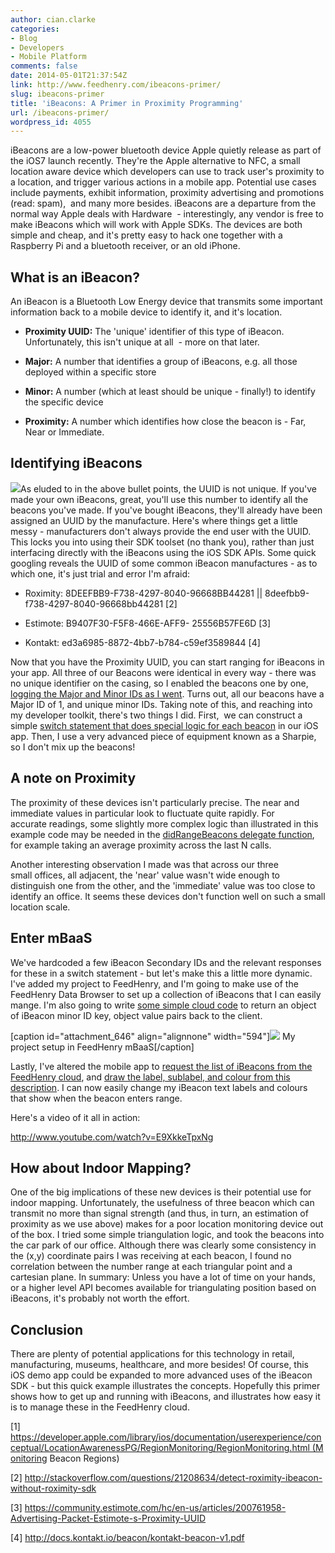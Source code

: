 ```yaml
---
author: cian.clarke
categories:
- Blog
- Developers
- Mobile Platform
comments: false
date: 2014-05-01T21:37:54Z
link: http://www.feedhenry.com/ibeacons-primer/
slug: ibeacons-primer
title: 'iBeacons: A Primer in Proximity Programming'
url: /ibeacons-primer/
wordpress_id: 4055
---
```


iBeacons are a low-power bluetooth device Apple quietly release as part of the iOS7 launch recently. They're the Apple alternative to NFC, a small location aware device which developers can use to track user's proximity to a location, and trigger various actions in a mobile app. Potential use cases include payments, exhibit information, proximity advertising and promotions (read: spam),  and many more besides. iBeacons are a departure from the normal way Apple deals with Hardware  - interestingly, any vendor is free to make iBeacons which will work with Apple SDKs. The devices are both simple and cheap, and it's pretty easy to hack one together with a Raspberry Pi and a bluetooth receiver, or an old iPhone.


## What is an iBeacon?


An iBeacon is a Bluetooth Low Energy device that transmits some important information back to a mobile device to identify it, and it's location.



	
  * **Proximity UUID:** The 'unique' identifier of this type of iBeacon. Unfortunately, this isn't unique at all  - more on that later.

	
  * **Major:** A number that identifies a group of iBeacons, e.g. all those deployed within a specific store

	
  * **Minor:** A number (which at least should be unique - finally!) to identify the specific device

	
  * **Proximity:** A number which identifies how close the beacon is - Far, Near or Immediate.




## Identifying iBeacons


![](http://res.cloudinary.com/cianclarke/image/upload/c_scale,w_225/v1398957797/photo1_1_k7twsu.jpg)As eluded to in the above bullet points, the UUID is not unique. If you've made your own iBeacons, great, you'll use this number to identify all the beacons you've made.
If you've bought iBeacons, they'll already have been assigned an UUID by the manufacture. Here's where things get a little messy - manufacturers don't always provide the end user with the UUID. This locks you into using their SDK toolset (no thank you), rather than just interfacing directly with the iBeacons using the iOS SDK APIs.
Some quick googling reveals the UUID of some common iBeacon manufactures - as to which one, it's just trial and error I'm afraid:



	
  * Roximity: 8DEEFBB9-F738-4297-8040-96668BB44281 || 8deefbb9-f738-4297-8040-96668bb44281 [2]

	
  * Estimote: B9407F30-F5F8-466E-AFF9- 25556B57FE6D [3]

	
  * Kontakt: ed3a6985-8872-4bb7-b784-c59ef3589844 [4]


Now that you have the Proximity UUID, you can start ranging for iBeacons in your app. All three of our Beacons were identical in every way - there was no unique identifier on the casing, so I enabled the beacons one by one, [logging the Major and Minor IDs as I went](https://github.com/cianclarke/iBeacons-primer/blob/hardcoded-beacons/BeaconReceiver/ViewController.m#L79). Turns out, all our beacons have a Major ID of 1, and unique minor IDs.
Taking note of this, and reaching into my developer toolkit, there's two things I did. First,  we can construct a simple [switch statement that does special logic for each beacon](https://github.com/cianclarke/iBeacons-primer/blob/hardcoded-beacons/BeaconReceiver/ViewController.m#L82-L105) in our iOS app. Then, I use a very advanced piece of equipment known as a Sharpie, so I don't mix up the beacons!


## A note on Proximity


The proximity of these devices isn't particularly precise. The near and immediate values in particular look to fluctuate quite rapidly. For accurate readings, some slightly more complex logic than illustrated in this example code may be needed in the [didRangeBeacons delegate function](https://github.com/cianclarke/iBeacons-primer/blob/hardcoded-beacons/BeaconReceiver/ViewController.m#L53), for example taking an average proximity across the last N calls.

Another interesting observation I made was that across our three small offices, all adjacent, the 'near' value wasn't wide enough to distinguish one from the other, and the 'immediate' value was too close to identify an office. It seems these devices don't function well on such a small location scale.


## Enter mBaaS


We've hardcoded a few iBeacon Secondary IDs and the relevant responses for these in a switch statement - but let's make this a little more dynamic. I've added my project to FeedHenry, and I'm going to make use of the FeedHenry Data Browser to set up a collection of iBeacons that I can easily mange. I'm also going to write [some simple cloud code](https://gist.github.com/cianclarke/272fae631ab34ac38161#file-beacons-js-L5-L19) to return an object of iBeacon minor ID key, object value pairs back to the client.

[caption id="attachment_646" align="alignnone" width="594"]![](http://res.cloudinary.com/cianclarke/image/upload/v1398957033/Screen_Shot_2014-05-01_at_11_10_02_qdolou.png) My project setup in FeedHenry mBaaS[/caption]

Lastly, I've altered the mobile app to [request the list of iBeacons from the FeedHenry cloud](https://github.com/cianclarke/iBeacons-primer/blob/master/BeaconReceiver/ViewController.m#L40-L56), and [draw the label, sublabel, and colour from this description](https://github.com/cianclarke/iBeacons-primer/blob/master/BeaconReceiver/ViewController.m#L92-L102). I can now easily change my iBeacon text labels and colours that show when the beacon enters range.

Here's a video of it all in action:

http://www.youtube.com/watch?v=E9XkkeTpxNg


## How about Indoor Mapping?


One of the big implications of these new devices is their potential use for indoor mapping. Unfortunately, the usefulness of three beacon which can transmit no more than signal strength (and thus, in turn, an estimation of proximity as we use above) makes for a poor location monitoring device out of the box. I tried some simple triangulation logic, and took the beacons into the car park of our office. Although there was clearly some consistency in the (x,y) coordinate pairs I was receiving at each beacon, I found no correlation between the number range at each triangular point and a cartesian plane.
In summary: Unless you have a lot of time on your hands, or a higher level API becomes available for triangulating position based on iBeacons, it's probably not worth the effort.


## Conclusion


There are plenty of potential applications for this technology in retail, manufacturing, museums, healthcare, and more besides! Of course, this iOS demo app could be expanded to more advanced uses of the iBeacon SDK - but this quick example illustrates the concepts. Hopefully this primer shows how to get up and running with iBeacons, and illustrates how easy it is to manage these in the FeedHenry cloud.

[1] https://developer.apple.com/library/ios/documentation/userexperience/conceptual/LocationAwarenessPG/RegionMonitoring/RegionMonitoring.html (Monitoring Beacon Regions)

[2] http://stackoverflow.com/questions/21208634/detect-roximity-ibeacon-without-roximity-sdk

[3] https://community.estimote.com/hc/en-us/articles/200761958-Advertising-Packet-Estimote-s-Proximity-UUID

[4] http://docs.kontakt.io/beacon/kontakt-beacon-v1.pdf
